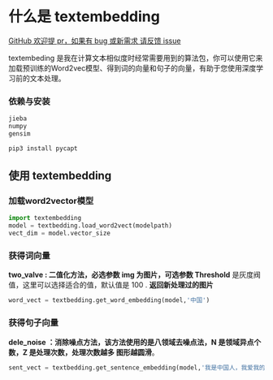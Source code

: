 # 什么是 textembedding

[GitHub 欢迎提 pr，如果有 bug 或新需求 请反馈 issue](https://github.com/Hanscal/textembedding/issues)

textembeding 是我在计算文本相似度时经常需要用到的算法包，你可以使用它来加载预训练的Word2vec模型、得到词的向量和句子的向量，有助于您使用深度学习前的文本处理。

### 依赖与安装

```bash
jieba
numpy
gensim
```

```py
pip3 install pycapt
```

## 使用 textembedding

### 加载word2vector模型

```py
import textembedding
model = textbedding.load_word2vect(modelpath)
vect_dim = model.vector_size
```

### 获得词向量

**two_valve : 二值化方法，必选参数 img 为图片，可选参数 Threshold** 是灰度阀值，这里可以选择适合的值，默认值是 100 . **返回新处理过的图片**

```py
word_vect = textbedding.get_word_embedding(model,'中国')
```

### 获得句子向量

**dele_noise ：消除噪点方法，该方法使用的是八领域去噪点法，N 是领域异点个数，Z 是处理次数，处理次数越多 图形越圆滑**。

```py
sent_vect = textbedding.get_sentence_embedding(model,'我是中国人，我爱我的祖国。',stop_words_path='')
```
